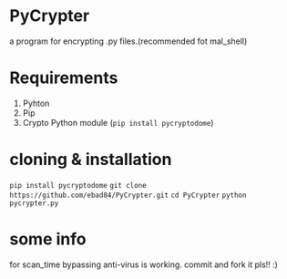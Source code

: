 # PyCrypter
a program for encrypting .py files.(recommended fot mal_shell)
# Requirements
 1. Pyhton
 2. Pip
 3. Crypto Python module (`pip install pycryptodome`)
# cloning & installation
 `pip install pycryptodome`
 `git clone https://github.com/ebad84/PyCrypter.git`
 `cd PyCrypter`
 `python pycrypter.py`
# some info
for scan_time bypassing anti-virus is working.
commit and fork it pls!! :)
